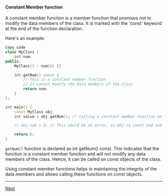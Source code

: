 #### Constant Member function

A constant member function is a member function that promises not to modify the data members of the class. It is marked with the 'const' keyword at the end of the function declaration.

Here's an example:

```cpp
Copy code
class MyClass {
    int num;
public:
    MyClass() : num(0) {}

    int getNum() const {
        // This is a constant member function
        // It cannot modify the data members of the class
        return num;
    }
};

int main() {
    const MyClass obj;
    int value = obj.getNum(); // Calling a constant member function on a const object is allowed

    // obj.num = 5; // This would be an error, as obj is const and num cannot be modified inside a constant member function

    return 0;
}

```

`getNum()` function is declared as int getNum() const. This indicates that the function is a constant member function and will not modify any data members of the class. Hence, it can be called on const objects of the class.

Using constant member functions helps in maintaining the integrity of the data members and allows calling these functions on const objects.

---

[Next](https://github.com/Lavin-tom/cpp_programming/tree/master/Mutable)